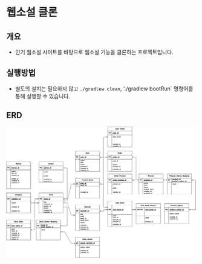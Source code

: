 # 웹소설 클론

## 개요

- 인기 웹소설 사이트를 바탕으로 웹소설 기능을 클론하는 프로젝트입니다.

## 실행방법

- 별도의 설치는 필요하지 않고 `./gradlew clean`, './gradlew bootRun` 명령어를 통해 실행할 수 있습니다.

## ERD

![erd](./assets/image/erd.png)



